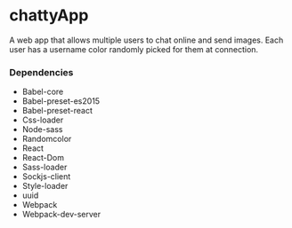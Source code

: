 chattyApp
=====================

A web app that allows multiple users to chat online and send images.
Each user has a username color randomly picked for them at connection.

### Dependencies

* Babel-core
* Babel-preset-es2015
* Babel-preset-react
* Css-loader
* Node-sass
* Randomcolor
* React
* React-Dom
* Sass-loader
* Sockjs-client
* Style-loader
* uuid
* Webpack
* Webpack-dev-server

